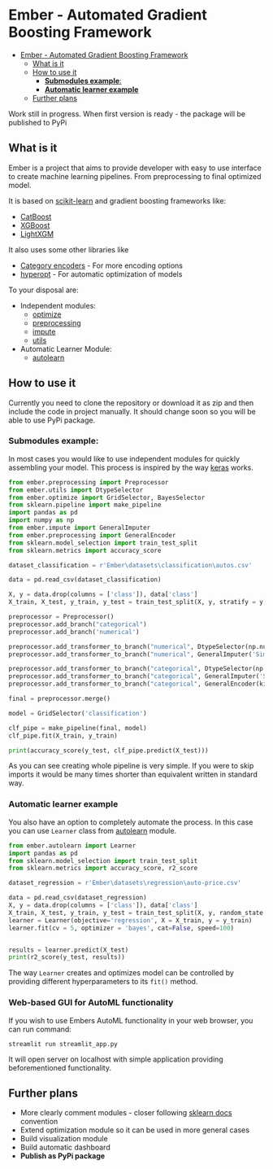 # Ember - Automated Gradient Boosting Framework

- [Ember - Automated Gradient Boosting Framework](#ember---automated-gradient-boosting-framework)
  - [What is it](#what-is-it)
  - [How to use it](#how-to-use-it)
    - [<b>Submodules example</b>:](#bsubmodules-exampleb)
    - [<b>Automatic learner example</b>](#bautomatic-learner-exampleb)
  - [Further plans](#further-plans)


Work still in progress. When first version is ready - the package will be published to PyPi

## What is it

Ember is a project that aims to provide developer with easy to use interface to create machine learning pipelines.
From preprocessing to final optimized model.

It is based on [scikit-learn](https://scikit-learn.org/) and gradient boosting frameworks like:

- [CatBoost](https://xgboost.readthedocs.io/en/latest/)
- [XGBoost](https://catboost.ai/)
- [LightXGM](https://lightgbm.readthedocs.io/en/latest/)

It also uses some other libraries like

- [Category encoders](https://contrib.scikit-learn.org/category_encoders/index.html) - For more encoding options
- [hyperopt](https://github.com/hyperopt/hyperopt) - For automatic optimization of models

To your disposal are:

- Independent modules:
  - [optimize](ember/optimize.py)
  - [preprocessing](ember/preprocessing.py)
  - [impute](ember/impute.py)
  - [utils](ember/utils.py)
- Automatic Learner Module:
  - [autolearn](ember/autolearn.py)


## How to use it

Currently you need to clone the repository or download it as zip and then include the code in project manually. It should change soon so you will be able to use PyPi package.

### <b>Submodules example</b>:

In most cases you would like to use independent modules for quickly assembling your model.
This process is inspired by the way [keras](https://keras.io/) works.

```Python
from ember.preprocessing import Preprocessor
from ember.utils import DtypeSelector
from ember.optimize import GridSelector, BayesSelector
from sklearn.pipeline import make_pipeline
import pandas as pd
import numpy as np
from ember.impute import GeneralImputer
from ember.preprocessing import GeneralEncoder
from sklearn.model_selection import train_test_split
from sklearn.metrics import accuracy_score

dataset_classification = r'Ember\datasets\classification\autos.csv'

data = pd.read_csv(dataset_classification)

X, y = data.drop(columns = ['class']), data['class']
X_train, X_test, y_train, y_test = train_test_split(X, y, stratify = y, random_state = 42)

preprocessor = Preprocessor()
preprocessor.add_branch("categorical")
preprocessor.add_branch('numerical')

preprocessor.add_transformer_to_branch("numerical", DtypeSelector(np.number))
preprocessor.add_transformer_to_branch("numerical", GeneralImputer('Simple'))

preprocessor.add_transformer_to_branch("categorical", DtypeSelector(np.object))
preprocessor.add_transformer_to_branch("categorical", GeneralImputer('Simple', strategy='most_frequent'))
preprocessor.add_transformer_to_branch("categorical", GeneralEncoder(kind = 'LE'))

final = preprocessor.merge()

model = GridSelector('classification')

clf_pipe = make_pipeline(final, model) 
clf_pipe.fit(X_train, y_train)

print(accuracy_score(y_test, clf_pipe.predict(X_test)))
```

As you can see creating whole pipeline is very simple. If you were to skip imports it would be many times shorter than equivalent written in standard way.

### <b>Automatic learner example</b>

You also have an option to completely automate the process. In this case you can use ``Learner`` class from [autolearn](ember/autolearn.py) module.

```Python
from ember.autolearn import Learner
import pandas as pd
from sklearn.model_selection import train_test_split
from sklearn.metrics import accuracy_score, r2_score

dataset_regression = r'Ember\datasets\regression\auto-price.csv'

data = pd.read_csv(dataset_regression)
X, y = data.drop(columns = ['class']), data['class']
X_train, X_test, y_train, y_test = train_test_split(X, y, random_state = 42, test_size = 20)
learner = Learner(objective='regression', X = X_train, y = y_train)
learner.fit(cv = 5, optimizer = 'bayes', cat=False, speed=100)


results = learner.predict(X_test)
print(r2_score(y_test, results))

```

The way ``Learner`` creates and optimizes model can be controlled by providing different hyperparameters to its ``fit()`` method.

### <b>Web-based GUI for AutoML functionality</b>
If you wish to use Embers AutoML functionality in your web browser, you can run command:
```
streamlit run streamlit_app.py
```
It will open server on localhost with simple application providing beforementioned functionality.


## Further plans

- More clearly comment modules - closer following [sklearn docs](https://scikit-learn.org/stable/modules/classes.html) convention
- Extend optimization module so it can be used in more general cases
- Build visualization module
- Build automatic dashboard
- <b>Publish as PyPi package</b>



